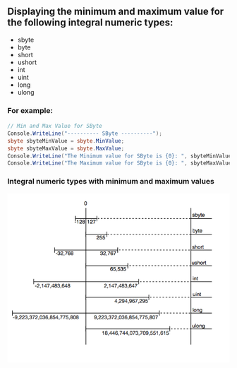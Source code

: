 ## Displaying the minimum and maximum value for the following integral numeric types:
* sbyte
* byte
* short
* ushort
* int
* uint
* long
* ulong

### For example:
```c#
// Min and Max Value for SByte
Console.WriteLine("---------- SByte ----------");
sbyte sbyteMinValue = sbyte.MinValue;
sbyte sbyteMaxValue = sbyte.MaxValue;
Console.WriteLine("The Minimum value for SByte is {0}: ", sbyteMinValue);
Console.WriteLine("The Maximum value for SByte is {0}: ", sbyteMaxValue);
```

### Integral numeric types with minimum and maximum values
![integral numeric tyoes](https://github.com/Hunor85/C-sharp/blob/master/001-Types/001-Integral%20numerci%20types/001-integral_numeric/docs/integral%20numeric%20types.png)
